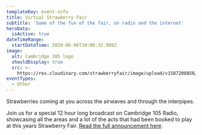 ```yaml
---
templateKey: event-info
title: Virtual Strawberry Fair
subtitle: 'Some of the fun of the fair, on radio and the internet'
heroData:
  isActive: true
dateTimeRange:
  startDateTime: 2020-06-06T10:00:32.989Z
image:
  alt: Cambridge 105 logo
  shouldDisplay: true
  src: >-
    https://res.cloudinary.com/strawberryfair/image/upload/v1587208858/News/Radio105_y5fm3e.png
eventTypes:
  - Other
---
```

Strawberries coming at you across the airwaves and through the interpipes. 

Join us for a special 12 hour long broadcast on Cambridge 105 Radio, showcasing all the areas and a lot of the acts that had been booked to play at this years Strawberry Fair. [Read the full announcement here](/news/2020-04-18-virtual-strawberry-fair-broadcast/).
